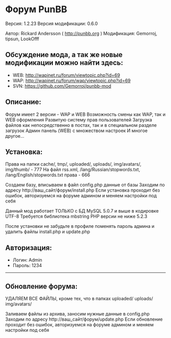 # Форум PunBB
Версия: 1.2.23
Версия модификации: 0.6.0

Автор: Rickard Andersson ( http://punbb.org )
Модификация: Gemorroj, tipsun, LookOfff

## Обсуждение мода, а так же новые модификации можно найти здесь:

* WEB: http://wapinet.ru/forum/viewtopic.php?id=69
* WAP: http://wapinet.ru/forum/wap/viewtopic.php?id=69
* SVN: https://github.com/Gemorroj/punbb-mod



## Описание:
Форум имеет 2 версии - WAP и WEB
Возможность смены как WAP, так и WEB оформления
Развитую систему прав пользователей
Загрузка файлов как непосредственно в постах, так и в специальном разделе загрузок
Админ панель (WEB) с множеством настроек
И многое другое...

## Установка:
Права на папки cache/, tmp/, uploaded/, uploads/, img/avatars/, img/thumb/ - 777
На файл rss.xml, /lang/Russian/stopwords.txt, /lang/English/stopwords.txt права - 666

Создаем базу, вписываем в файл config.php данные от базы
Заходим по адресу http://ваш_сайт/форум/install.php
Если установка проходит без ошибок, авторизуемся на форуме админом и меняем настройки под себя

Данный мод работает ТОЛЬКО с БД MySQL 5.0.7 и выше в кодировке UTF-8
Требуется библиотека mbstring
PHP версии не ниже 5.2.3

После установки не забудьте в профиле поменять пароль админа и удалить файлы install.php и update.php

## Авторизация:
* Логин: Admin
* Пароль: 1234

------------
## Обновление форума:

УДАЛЯЕМ ВСЕ ФАЙЛЫ, кроме тех, что в папках
uploaded/
uploads/
img/avatars/

Заливаем файлы из архива, заносим нужные данные в config.php
Заходим по адресу http://ваш_сайт/форум/update.php
Если обновление проходит без ошибок, авторизуемся на форуме админом и меняем настройки под себя
